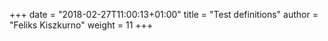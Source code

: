 +++
date = "2018-02-27T11:00:13+01:00"
title = "Test definitions"
author = "Feliks Kiszkurno"
weight = 11
+++

<!-- TODO: describe usage of test definitions, reference the `-o` and `-r` command line arguments, `vtkdiff`. -->
